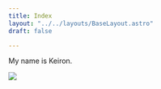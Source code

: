 ```yaml
---
title: Index
layout: "../../layouts/BaseLayout.astro"
draft: false

---
```

My name is Keiron.

![](/public/mr_5780.jpg)